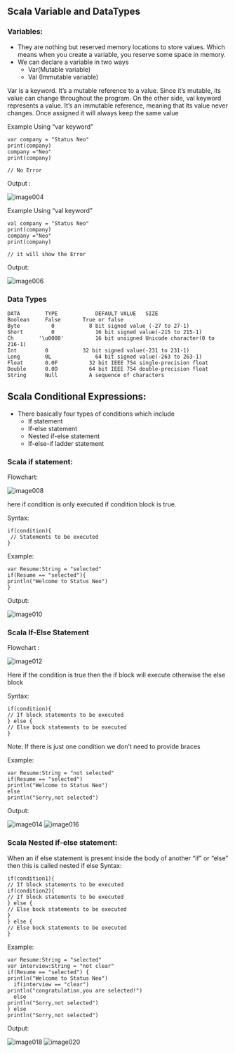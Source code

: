 ## Scala Variable and DataTypes

### Variables:
* They are nothing but reserved memory locations to store values. Which means when you create a variable, you reserve some space in memory.
* We can declare a variable in two ways
  * Var(Mutable variable) 
  * Val (Immutable variable)

Var is a keyword. It’s a mutable reference to a value. Since it’s mutable, its value can change throughout the program. 
On the other side, val keyword represents a value. It’s an immutable reference, meaning that its value never changes. Once assigned it will always keep the same value

Example Using “var keyword”
```
var company = "Status Neo"
print(company)
company ="Neo"
print(company)

// No Error
```

Output :

![image004](https://user-images.githubusercontent.com/46487696/97300792-eca24180-187c-11eb-842c-e45e54fb5a8a.png)


Example Using “val keyword”

```
val company = "Status Neo"
print(company)
company ="Neo"
print(company)

// it will show the Error
```
Output:

![image006](https://user-images.githubusercontent.com/46487696/97300918-13607800-187d-11eb-985e-bb9662a23001.jpg)

### Data Types
```
DATA        TYPE	        DEFAULT VALUE	SIZE
Boolean	    False     	True or false
Byte	      0	          8 bit signed value (-27 to 27-1)
Short	      0         	16 bit signed value(-215 to 215-1)
Ch	      '\u0000'      	16 bit unsigned Unicode character(0 to 216-1)
Int       	0         	32 bit signed value(-231 to 231-1)
Long      	0L          	64 bit signed value(-263 to 263-1)
Float     	0.0F	      32 bit IEEE 754 single-precision float
Double	    0.0D	      64 bit IEEE 754 double-precision float
String	    Null	      A sequence of characters
```

## Scala Conditional Expressions:

* There basically four types of conditions which include
  * If statement
  * If-else statement
  * Nested if-else statement
  * If-else-if ladder statement
  
### Scala if statement:
Flowchart:

![image008](https://user-images.githubusercontent.com/46487696/97301365-b0231580-187d-11eb-9b1b-a6c17004756f.jpg)

here if condition is only executed if condition block is true.

Syntax:
```
if(condition){  
 // Statements to be executed  
}
```


Example:
```
var Resume:String = "selected"
if(Resume == "selected"){
println("Welcome to Status Neo")
}
```

Output:

![image010](https://user-images.githubusercontent.com/46487696/97301533-e6609500-187d-11eb-9333-110723015b3e.jpg)

### Scala If-Else Statement
Flowchart :

![image012](https://user-images.githubusercontent.com/46487696/97301639-01cba000-187e-11eb-9862-9cafd254decb.jpg)

Here if the condition is true then the if block will execute otherwise the else block

Syntax:

```
if(condition){
// If block statements to be executed
} else {
// Else bock statements to be executed
}
```
Note: If there is just one condition we don’t need to provide braces

Example:

```
var Resume:String = "not selected"
if(Resume == "selected")
println("Welcome to Status Neo")
else
println("Sorry,not selected")
```

Output:

![image014](https://user-images.githubusercontent.com/46487696/97301918-5b33cf00-187e-11eb-8a2f-242467d1271e.png)
![image016](https://user-images.githubusercontent.com/46487696/97301928-5ec75600-187e-11eb-9369-1f4a49efffd4.png)

### Scala Nested if-else statement:

When an if else statement is present inside the body of another “if” or “else” then this is called nested if else
Syntax:
```
if(condition1){
// If block statements to be executed
if(condition2){
// If block statements to be executed
} else {
// Else bock statements to be executed
}
} else {
// Else bock statements to be executed
}
```
Example:
```
var Resume:String = "selected"
var interview:String = "not clear"
if(Resume == "selected") {
println("Welcome to Status Neo")
  if(interview == "clear")
println("congratulation,you are selected!")
  else
println("Sorry,not selected")
} else
println("Sorry,not selected")
```
Output:

![image018](https://user-images.githubusercontent.com/46487696/97302453-1f4d3980-187f-11eb-8117-18dbb9a838b0.png)
![image020](https://user-images.githubusercontent.com/46487696/97302460-2116fd00-187f-11eb-9bb4-1e30b582743a.png)

